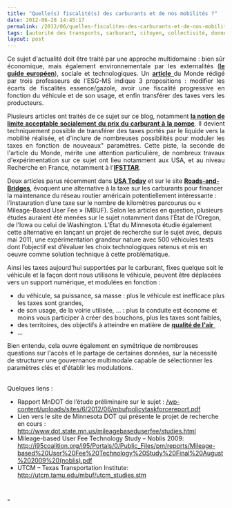 ```yaml
---
title: "Quelle(s) fiscalité(s) des carburants et de nos mobilités ?"
date: 2012-06-28 14:45:17
permalink: /2012/06/quelles-fiscalites-des-carburants-et-de-nos-mobilites.html
tags: [autorité des transports, carburant, citoyen, collectivité, données réelles, externalité, fiscalité, gouvernance, partage de données, Pay as You Move, surveillance]
layout: post
---
```


<p style="text-align: justify">Ce sujet d'actualité doit être traité par une approche multidomaine : bien sûr économique, mais également environnementale par les externalités (<a href="http://ec.europa.eu/transport/sustainable/doc/2008_costs_handbook.pdf" target="_blank"><strong>le guide européen</strong></a>), sociale et technologiques. Un <a href="http://www.lemonde.fr/idees/article/2012/06/27/trois-propositions-pour-reformer-la-fiscalite-des-carburants_1724588_3232.html" target="_blank"><strong>article</strong> </a>du Monde rédigé par trois professeurs de l'ESG-MS indique 3 propositions : modifier les écarts de fiscalités essence/gazole, avoir une fiscalité progressive en fonction du véhicule et de son usage, et enfin transférer des taxes vers les producteurs.</p> <p style="text-align: justify">Plusieurs articles ont traités de ce sujet sur ce blog, notamment <a href="https://gabrielplassat.github.io/transportsdufutur/2009/11/le-prix-du-carburant-a-la-pompe-atil-une-limite.html" target="_blank"><strong>la notion de limite acceptable socialement du prix du carburant à la pompe</strong></a>. Il devient techniquement possible de transférer des taxes portés par le liquide vers la mobilité réalisée, et d'inclure de nombreuses possibilités pour moduler les taxes en fonction de nouveaux" paramètres. Cette piste, la seconde de l'article du Monde, mérite une attention particulière, de nombreux travaux d'expérimentation sur ce sujet ont lieu notamment aux USA, et au niveau Recherche en France, notamment à l'<a href=""http://www.path.berkeley.edu/path/publications/pdf/PRR/91/PRR-91-19.pdf"" target=""_blank""><strong>IFSTTAR</strong></a>. </p>  <!--more-->   <p style=""text-align: justify"">Deux  articles parus récemment dans <a href=""http://www.usatoday.com/news/nation/story/2012-06-03/states-motorist-taxes/55367022/1"" target=""_blank""><strong>USA Today</strong></a> et sur le site <a href=""http://www.roadsbridges.com/mileage-based-user-fees-could-offer-benefits"" target=""_blank""><strong> Roads-and-Bridges</strong></a>, évoquent une alternative à la taxe sur les carburants pour  financer la maintenance du réseau routier américain potentiellement intéressante  : l’instauration d’une taxe sur le nombre de kilomètres parcourus ou «  Mileage-Based User Fee » (MBUF). Selon les articles en question, plusieurs  études auraient été menées sur le sujet notamment dans l’État de l’Oregon, de  l’Iowa ou celui de Washington. L’État du Minnesota étudie également cette  alternative en lançant un projet de recherche sur le sujet avec, depuis mai  2011, une expérimentation grandeur nature avec 500 véhicules tests dont  l’objectif est d’évaluer les choix technologiques retenus et mis en oeuvre comme  solution technique à cette problématique.</p> <p style=""text-align: justify"">Ainsi les taxes aujourd'hui supportées par le carburant, fixes quelque soit le véhicule et la façon dont nous utilisons le véhicule, peuvent être déplacées vers un support numérique, et modulées en fonction :</p> <ul> <li>du véhicule, sa puissance, sa masse : plus le véhicule est inefficace plus les taxes sont grandes,</li> <li>de son usage, de la voirie utilisée, ... : plus la conduite est économe et moins vous participer à créer des bouchons, plus les taxes sont faibles, </li> <li>des territoires, des objectifs à atteindre en matière de <a href=""http://www.respire-asso.org/2012/02/27/pollution-de-lair-et-particules-fines-deux-mois-et-deja-hors-la-loi/"" target=""_blank""><strong>qualité de l'air</strong> </a></li> <li>...</li> </ul> <p style=""text-align: justify"">Bien entendu, cela ouvre également en symétrique de nombreuses questions sur l'accès et le partage de certaines données, sur la nécessité de structurer une gouvernance multimodale capable de sélectionner les paramètres clés et d'établir les modulations.</p> <p style=""text-align: justify""><br />Quelques liens :</p> <ul> <li>Rapport MnDOT de l’étude préliminaire sur le sujet : <a href="https://gabrielplassat.github.io/transportsdufutur/wp-content/uploads/sites/6/2012/06/mbufpolicytaskforcereport.pdf"">/wp-content/uploads/sites/6/2012/06/mbufpolicytaskforcereport.pdf</a></li> <li>Lien  vers le site de Minnesota DOT qui présente le projet de recherche en cours : <a href=""http://www.dot.state.mn.us/mileagebaseduserfee/studies.html"">http://www.dot.state.mn.us/mileagebaseduserfee/studies.html</a></li> <li>Mileage-based User Fee Technology Study – Noblis 2009: <a href="https://gabrielplassat.github.io/transportsdufutur/wp-content/uploads/sites/6/2012/06/Mileage-basedUserFeeTechnologyStudyFinalAugust2009.pdf"">http://i95coalition.org/i95/Portals/0/Public_Files/pm/reports/Mileage-based%20User%20Fee%20Technology%20Study%20Final%20August%202009%20(noblis).pdf</a></li> <li>UTCM – Texas Transportation Institute: <a href=""http://utcm.tamu.edu/mbuf/utcm_studies.stm"">http://utcm.tamu.edu/mbuf/utcm_studies.stm</a></li> </ul> <p style=""text-align: justify""> </p>"
